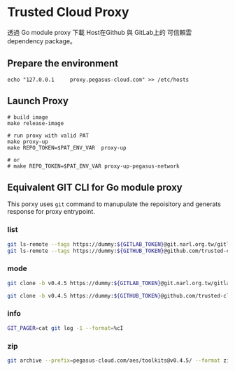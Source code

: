 # Trusted Cloud Proxy

透過 Go module proxy 下載 Host在Github 與 GitLab上的 可信賴雲 dependency package。

## Prepare the environment

```shell
echo "127.0.0.1     proxy.pegasus-cloud.com" >> /etc/hosts
```


## Launch Proxy
```shell
# build image
make release-image

# run proxy with valid PAT
make proxy-up 
make REPO_TOKEN=$PAT_ENV_VAR  proxy-up

# or 
# make REPO_TOKEN=$PAT_ENV_VAR proxy-up-pegasus-network
```


## Equivalent GIT CLI for Go module proxy

This porxy uses `git` command to manupulate the repoisitory and generats response for proxy entrypoint. 

### list

```bash
git ls-remote --tags https://dummy:${GITLAB_TOKEN}@git.narl.org.tw/gitlab-ee/trusted-cloud/services/toolkits.git | rev | cut -d/ -f1 | rev
git ls-remote --tags https://dummy:${GITHUB_TOKEN}@github.com/trusted-cloud/toolkits.git | rev | cut -d/ -f1 | rev
```


### mode

```bash
git clone -b v0.4.5 https://dummy:${GITLAB_TOKEN}@git.narl.org.tw/gitlab-ee/trusted-cloud/services/toolkits.git

git clone -b v0.4.5 https://dummy:${GITHUB_TOKEN}@github.com/trusted-cloud/toolkits.git 
```


### info

```bash
GIT_PAGER=cat git log -1 --format=%cI
```

### zip

```bash
git archive --prefix=pegasus-cloud.com/aes/toolkits@v0.4.5/ --format zip --output source.zip v0.4.5 . ':!/.git*'
```
